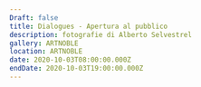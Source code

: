 ```yaml
---
Draft: false
title: Dialogues - Apertura al pubblico
description: fotografie di Alberto Selvestrel
gallery: ARTNOBLE
location: ARTNOBLE
date: 2020-10-03T08:00:00.000Z
endDate: 2020-10-03T19:00:00.000Z
---
```

